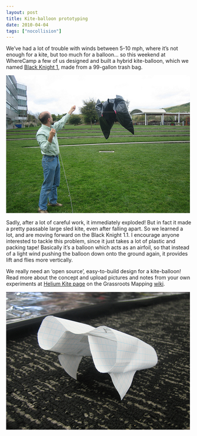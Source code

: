 ```yaml
---
layout: post
title: Kite-balloon prototyping
date: 2010-04-04
tags: ["nocollision"]
---
```


We&#8217;ve had a lot of trouble with winds between 5-10 mph, where it&#8217;s not enough for a kite, but too much for a balloon&#8230; so this weekend at WhereCamp a few of us designed and built a hybrid kite-balloon, which we named [Black Knight 1](http://wiki.grassrootsmapping.org/show/HeliumKite), made from a 99-gallon trash bag.

[![](4490725478_7913580b01.jpg)](http://www.flickr.com/photos/tags/blackknight1)

Sadly, after a lot of careful work, it immediately exploded! But in fact it made a pretty passable large sled kite, even after falling apart. So we learned a lot, and are moving forward on the Black Knight 1.1. I encourage anyone interested to tackle this problem, since it just takes a lot of plastic and packing tape! Basically it&#8217;s a balloon which acts as an airfoil, so that instead of a light wind pushing the balloon down onto the ground again, it provides lift and flies more vertically.

We really need an &#8216;open source&#8217;, easy-to-build design for a kite-balloon! Read more about the concept and upload pictures and notes from your own experiments at [Helium Kite page](http://wiki.grassrootsmapping.org/show/HeliumKite) on the Grassroots Mapping [wiki](http://wiki.grassrootsmapping.org). 

[![](4490717774_9e8e9c2676.jpg)](http://www.flickr.com/photos/tags/blackknight1)